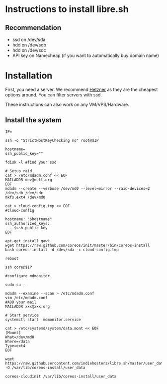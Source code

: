# Instructions to install libre.sh

## Recommendation
- ssd on /dev/sda
- hdd on /dev/sdb
- hdd on /dev/sdc
- API key on Namecheap (if you want to automatically buy domain name)

# Installation

First, you need a server.
We recommend [Hetzner](https://serverboerse.de/index.php?country=EN) as they are the cheapest options around.
You can filter servers with ssd.

These instructions can also work on any VM/VPS/Hardware.

## Install the system

```
IP=

ssh -o "StrictHostKeyChecking no" root@$IP

hostname=
ssh_public_key=""

fdisk -l #find your ssd

# Setup raid
cat > /etc/mdadm.conf << EOF
MAILADDR dev@null.org
EOF
mdadm --create --verbose /dev/md0 --level=mirror --raid-devices=2 /dev/sdb /dev/sdc
mkfs.ext4 /dev/md0

cat > cloud-config.tmp << EOF
#cloud-config

hostname: "$hostname"
ssh_authorized_keys:
  - $ssh_public_key
EOF

apt-get install gawk
wget https://raw.github.com/coreos/init/master/bin/coreos-install
bash coreos-install -d /dev/sda -c cloud-config.tmp

reboot
```

```
ssh core@$IP

#configure mdmonitor.

sudo su -

mdadm --examine --scan > /etc/mdadm.conf
vim /etc/mdadm.conf
#ADD your mail
MAILADDR xxx@xxx.org

# Start service
systemctl start  mdmonitor.service

cat > /etc/systemd/system/data.mont << EOF
[Mount]
What=/dev/md0
Where=/data
Type=ext4
EOF

wget https://raw.githubusercontent.com/indiehosters/libre.sh/master/user_data -O /var/lib/coreos-install/user_data

coreos-cloudinit /var/lib/coreos-install/user_data

